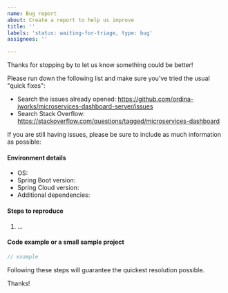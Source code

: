 ```yaml
---
name: Bug report
about: Create a report to help us improve
title: ''
labels: 'status: waiting-for-triage, type: bug'
assignees: ''

---
```


Thanks for stopping by to let us know something could be better!

Please run down the following list and make sure you've tried the usual "quick fixes":

  - Search the issues already opened: https://github.com/ordina-jworks/microservices-dashboard-server/issues
  - Search Stack Overflow: https://stackoverflow.com/questions/tagged/microservices-dashboard

If you are still having issues, please be sure to include as much information as possible:

#### Environment details

  - OS:
  - Spring Boot version:
  - Spring Cloud version:
  - Additional dependencies:

#### Steps to reproduce

  1. ...

#### Code example or a small sample project

```java
// example
```

Following these steps will guarantee the quickest resolution possible.

Thanks!
